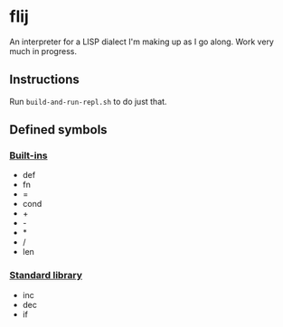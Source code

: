 # flij

An interpreter for a LISP dialect I'm making up as I go along. Work very much in progress.

## Instructions

Run ``build-and-run-repl.sh`` to do just that.

## Defined symbols

### [Built-ins](src/main/java/com/github/fauu/flij/builtin/)

* def
* fn
* =
* cond
* \+
* \-
* \*
* \/
* len

### [Standard library](src/main/resources/lib/std.flj)

* inc
* dec
* if
